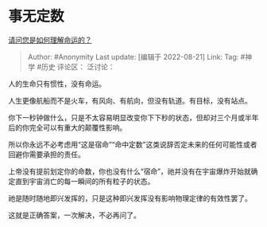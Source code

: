 # 事无定数
[请问您是如何理解命运的？](https://www.zhihu.com/question/512892991/answer/2637070590)

> Author: #Anonymity
> Last update: [编辑于 2022-08-21]
> Link:
> Tag: #神学 #历史
> 评论区：
> 泛讨论：

人的生命只有惯性，没有命运。

人生更像航船而不是火车，有风向、有航向，但没有轨道。有目标，没有站点。

你下一秒钟做什么，只是不太容易明显改变你下下秒的状态，但却对三个月或半年后的你完全可以有重大的颠覆性影响。

所以你永远不必考虑用“这是宿命”“命中定数”这类说辞否定未来的任何可能性或者回避你需要承担的责任。

上帝没有提前划定你的命数，你也没有什么“宿命”，祂并没有在宇宙爆炸开始就确定直到宇宙消亡的每一瞬间的所有粒子的状态。

祂是随时随地即兴发挥的，只是这种即兴发挥没有影响物理定律的有效性罢了。

这就是正确答案，一次解决，不必再问了。

